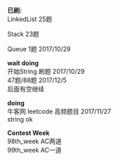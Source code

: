 **已刷:**  
LinkedList 25题   

Stack   23题

Queue   1题   	 2017/10/29

**wait doing**  
开始String 刷题  2017/10/29    
47题/88题   	 2017/12/5  
后面有空继续   

**doing**    
牛客网 leetcode 高频题目 2017/11/27  
string ok  


**Contest Week**   
98th_week	AC两道   
99th_week	AC一道  




